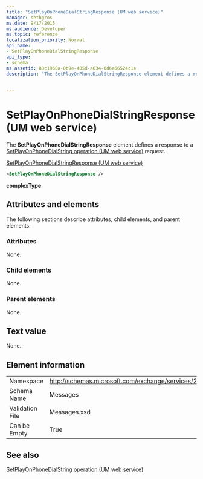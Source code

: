 ```yaml
---
title: "SetPlayOnPhoneDialStringResponse (UM web service)"
manager: sethgros
ms.date: 9/17/2015
ms.audience: Developer
ms.topic: reference
localization_priority: Normal
api_name:
- SetPlayOnPhoneDialStringResponse
api_type:
- schema
ms.assetid: 88c1960a-0b9e-405d-a634-0d6a66524c1e
description: "The SetPlayOnPhoneDialStringResponse element defines a response to a SetPlayOnPhoneDialString operation (UM web service) request."
 
 
---
```


# SetPlayOnPhoneDialStringResponse (UM web service)

The **SetPlayOnPhoneDialStringResponse** element defines a response to a [SetPlayOnPhoneDialString operation (UM web service)](setplayonphonedialstring-operation-um-web-service.md) request. 
  
[SetPlayOnPhoneDialStringResponse (UM web service)](setplayonphonedialstringresponse-um-web-service.md)
  
```xml
<SetPlayOnPhoneDialStringResponse />
```

 **complexType**
## Attributes and elements

The following sections describe attributes, child elements, and parent elements.
  
### Attributes

None.
  
### Child elements

None.
  
### Parent elements

None.
  
## Text value

None.
  
## Element information

|||
|:-----|:-----|
|Namespace  <br/> |http://schemas.microsoft.com/exchange/services/2006/messages  <br/> |
|Schema Name  <br/> |Messages  <br/> |
|Validation File  <br/> |Messages.xsd  <br/> |
|Can be Empty  <br/> |True  <br/> |
   
## See also



[SetPlayOnPhoneDialString operation (UM web service)](setplayonphonedialstring-operation-um-web-service.md)

